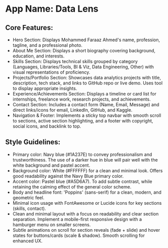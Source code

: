 # **App Name**: Data Lens

## Core Features:

- Hero Section: Displays Mohammed Faraaz Ahmed's name, profession, tagline, and a professional photo.
- About Me Section: Displays a short biography covering background, education, and interests.
- Skills Section: Displays technical skills grouped by category (Languages, Libraries/Tools, BI & Viz, Data Engineering, Other) with visual representations of proficiency.
- Projects/Portfolio Section: Showcases data analytics projects with title, description, tech stack, and links to GitHub repo or live demo. Uses tool to display appropriate insights.
- Experience/Achievements Section: Displays a timeline or card list for internships, freelance work, research projects, and achievements.
- Contact Section: Includes a contact form (Name, Email, Message) and direct links/icons for email, LinkedIn, GitHub, and Kaggle.
- Navigation & Footer: Implements a sticky top navbar with smooth scroll to sections, active section highlighting, and a footer with copyright, social icons, and backlink to top.

## Style Guidelines:

- Primary color: Navy blue (#1A237E) to convey professionalism and trustworthiness. The use of a darker hue in blue will pair well with the white background and pastel accent.
- Background color: White (#FFFFFF) for a clean and minimal look. Offers good readability against the Navy Blue primary color.
- Accent color: Pastel blue (#A5D6A7). To add subtle contrast, while retaining the calming effect of the general color scheme.
- Body and headline font: 'Poppins' (sans-serif) for a clean, modern, and geometric feel.
- Minimal icon usage with FontAwesome or Lucide icons for key sections (skills, contact).
- Clean and minimal layout with a focus on readability and clear section separation. Implement a mobile-first responsive design with a hamburger menu on smaller screens.
- Subtle animations on scroll for section reveals (fade + slide) and hover states for buttons/cards (scale & shadow).  Smooth scrolling for enhanced UX.